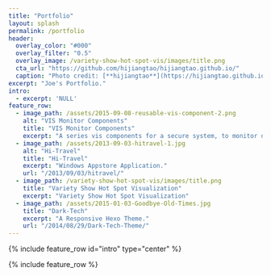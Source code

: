 ```yaml
---
title: "Portfolio"
layout: splash
permalink: /portfolio
header:
  overlay_color: "#000"
  overlay_filter: "0.5"
  overlay_image: /variety-show-hot-spot-vis/images/title.png
  cta_url: "https://github.com/hijiangtao/hijiangtao.github.io/"
  caption: "Photo credit: [**hijiangtao**](https://hijiangtao.github.io/)"
excerpt: "Joe's Portfolio."
intro: 
  - excerpt: 'NULL'
feature_row:
  - image_path: /assets/2015-09-08-reusable-vis-component-2.png
    alt: "VIS Monitor Components"
    title: "VIS Monitor Components"
    excerpt: "A series vis components for a secure system, to monitor different parts' states and confirm the system's health runnning."
  - image_path: /assets/2013-09-03-hitravel-1.jpg
    alt: "Hi-Travel"
    title: "Hi-Travel"
    excerpt: "Windows Appstore Application."
    url: "/2013/09/03/hitravel/"
  - image_path: /variety-show-hot-spot-vis/images/title.png
    title: "Variety Show Hot Spot Visualization"
    excerpt: "Variety Show Hot Spot Visualization"
  - image_path: /assets/2015-01-03-Goodbye-Old-Times.jpg
  	title: "Dark-Tech"
  	excerpt: "A Responsive Hexo Theme."
  	url: "/2014/08/29/Dark-Tech-Theme/"
---
```


{% include feature_row id="intro" type="center" %}

{% include feature_row %}
